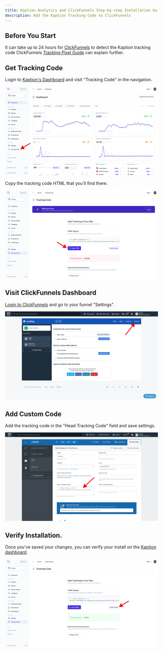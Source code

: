 ```yaml
---
title: Kaption Analytics and ClickFunnels Step-by-step Installation Guide
description: Add the Kaption Tracking Code to ClickFunnels
---
```


## Before You Start

It can take up to 24 hours for [ClickFunnels](https://www.clickfunnels.com/) to detect the Kaption tracking code
ClickFunnels [Tracking Pixel Guide](https://help.clickfunnels.com/hc/en-us/articles/360006117693) can explain further.

## Get Tracking Code

Login to [Kaption's Dashboard](https://app.kaption.co/login) and visit "Tracking Code" in the navigation.

![Tracking Code](../install2.webp "Kaption - Tracking Code")

Copy the tracking code HTML that you'll find there.

![Copy Tracking Code](../install3.webp "Kaption - Copy Tracking Code")

## Visit ClickFunnels Dashboard

[Login to ClickFunnels](https://app.clickfunnels.com/) and go to your funnel "Settings".

![Settings](./clickfunnels1.webp "ClickFunnels - Settings")

## Add Custom Code

Add the tracking code in the "Head Tracking Code" field and save settings.

![](./clickfunnels2.webp "ClickFunnels - Paste the Kaption Tracking Code")

## Verify Installation.

Once you've saved your changes, you can verify your install on the [Kaption dashboard](https://app.kaption.co).

![Verify Tracking Code](../install5.webp "Kaption - Verify Tracking Code")
